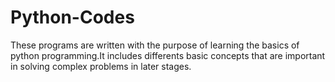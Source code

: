 # Python-Codes
These programs are written with the purpose of learning the basics of python programming.It includes differents basic concepts that are important in solving complex problems in later stages.
